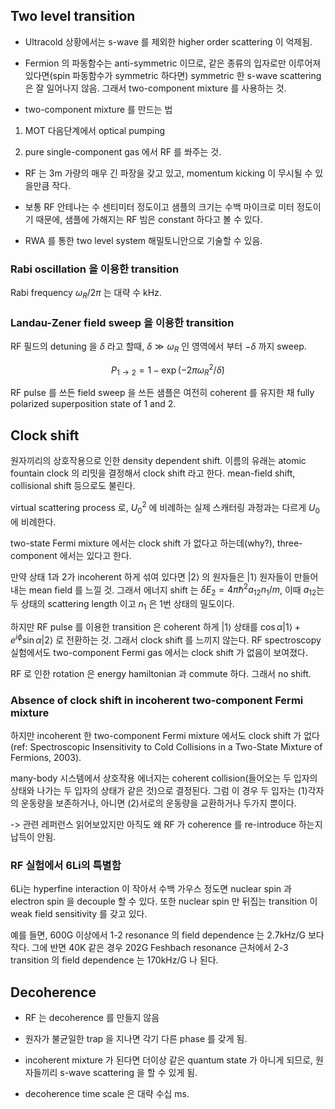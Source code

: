 
## Two level transition

* Ultracold 상황에서는 s-wave 를 제외한 higher order scattering 이 억제됨. 

* Fermion 의 파동함수는 anti-symmetric 이므로, 같은 종류의 입자로만 이루어져 있다면(spin 파동함수가 symmetric 하다면) symmetric 한 s-wave scattering 은 잘 일어나지 않음. 그래서 two-component mixture 를 사용하는 것.

* two-component mixture 를 만드는 법

1. MOT 다음단계에서 optical pumping

2. pure single-component gas 에서 RF 를 쏴주는 것.

* RF 는 3m 가량의 매우 긴 파장을 갖고 있고, momentum kicking 이 무시될 수 있을만큼 작다.

* 보통 RF 안테나는 수 센티미터 정도이고 샘플의 크기는 수백 마이크로 미터 정도이기 때문에, 샘플에 가해지는 RF 빔은 constant 하다고 볼 수 있다.

* RWA 를 통한 two level system 해밀토니안으로 기술할 수 있음.

### Rabi oscillation 을 이용한 transition

Rabi frequency $\omega_R/2\pi$ 는 대략 수 kHz.  


### Landau-Zener field sweep 을 이용한 transition

RF 필드의 detuning 을 $\delta$ 라고 할때, $\delta \gg \omega_R$ 인 영역에서 부터 $-\delta$ 까지 sweep.

$$
P_{1\rightarrow 2} = 1-\exp(-2\pi \omega_R^2/\dot{\delta})
$$

RF pulse 를 쓰든 field sweep 을 쓰든 샘플은 여전히  coherent 를 유지한 채 fully polarized superposition state of 1 and 2.

## Clock shift

원자끼리의 상호작용으로 인한 density dependent shift. 이름의 유래는 atomic fountain clock 의 리밋을 결정해서 clock shift 라고 한다. mean-field shift, collisional shift 등으로도 불린다.

virtual scattering process 로, $U_0^2$ 에 비례하는 실제 스캐터링 과정과는 다르게 $U_0$ 에 비례한다.

two-state Fermi mixture 에서는 clock shift 가 없다고 하는데(why?), three-component 에서는 있다고 한다.

만약 상태 1과 2가 incoherent 하게 섞여 있다면 $|2\rangle$ 의 원자들은 $|1\rangle$ 원자들이 만들어 내는 mean field 를 느낄 것. 그래서 에너지 shift 는 $\delta E_2 = 4\pi\hbar^2a_{12}n_1/m$, 이때 $a_{12}$는 두 상태의 scattering length 이고 $n_1$ 은 1번 상태의 밀도이다. 

하지만 RF pulse 를 이용한 transition 은 coherent 하게 $|1\rangle$ 상태를 $\cos{\alpha}|1\rangle + e^{i\phi}\sin{\alpha}|2\rangle$ 로 전환하는 것. 그래서 clock shift 를 느끼지 않는다. RF spectroscopy 실험에서도 two-component Fermi gas 에서는 clock shift 가 없음이 보여졌다. 

RF 로 인한 rotation 은 energy hamiltonian 과 commute 하다. 그래서 no shift.

### Absence of clock shift in incoherent two-component Fermi mixture

하지만 incoherent 한 two-component Fermi mixture 에서도 clock shift 가 없다(ref: Spectroscopic Insensitivity to Cold Collisions in a Two-State Mixture of Fermions, 2003). 

many-body 시스템에서 상호작용 에너지는 coherent collision(들어오는 두 입자의 상태와 나가는 두 입자의 상태가 같은 것)으로 결정된다. 그럼 이 경우 두 입자는 (1)각자의 운동량을 보존하거나, 아니면 (2)서로의 운동량을 교환하거나 두가지 뿐이다.

-> 관련 레퍼런스 읽어보았지만 아직도 왜 RF 가 coherence 를 re-introduce 하는지 납득이 안됨. 

### RF 실험에서 6Li의 특별함

6Li는 hyperfine interaction 이 작아서 수백 가우스 정도면 nuclear spin 과 electron spin 을 decouple 할 수 있다. 또한 nuclear spin 만 뒤집는 transition 이 weak field sensitivity 를 갖고 있다.

예를 들면, 600G 이상에서 1-2 resonance 의 field dependence 는 2.7kHz/G 보다 작다. 그에 반면 40K 같은 경우 202G Feshbach resonance 근처에서 2-3 transition 의 field dependence 는 170kHz/G 나 된다.


## Decoherence

* RF 는 decoherence 를 만들지 않음

* 원자가 불균일한 trap 을 지나면 각기 다른 phase 를 갖게 됨. 

* incoherent mixture 가 된다면 더이상 같은 quantum state 가 아니게 되므로, 원자들끼리 s-wave scattering 을 할 수 있게 됨.

* decoherence time scale 은 대략 수십 ms.